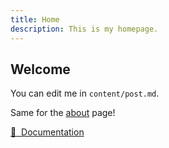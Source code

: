 ```yaml
---
title: Home
description: This is my homepage.
---
```


## Welcome

You can edit me in <code>content/post.md</code>.

Same for the [about](/about) page!

[📖 &nbsp;Documentation](https://content.nuxtjs.org)
